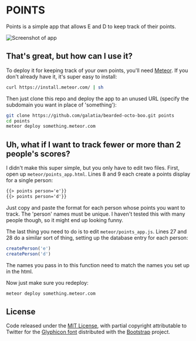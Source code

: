 # POINTS

Points is a simple app that allows E and D to keep track of their points.

![Screenshot of app](http://i.imgur.com/phX1DBV.png)

## That's great, but how can I use it?

To deploy it for keeping track of your own points, you'll need [Meteor](https://www.meteor.com/). If you don't already have it, it's super easy to install:

``` bash
curl https://install.meteor.com/ | sh
```

Then just clone this repo and deploy the app to an unused URL (specify the subdomain you want in place of 'something'):

```bash
git clone https://github.com/galatia/bearded-octo-boo.git points
cd points
meteor deploy something.meteor.com
```

## Uh, what if I want to track fewer or more than 2 people's scores?

I didn't make this super simple, but you only have to edit two files. First, open up ```meteor/points_app.html```. Lines 8 and 9 each create a points display for a single person:

```html
{{> points person='e'}}
{{> points person='d'}}
```

Just copy and paste the format for each person whose points you want to track. The 'person' names must be unique. I haven't tested this with many people though, so it might end up looking funny.

The last thing you need to do is to edit ```meteor/points_app.js```. Lines 27 and 28 do a similar sort of thing, setting up the database entry for each person:

```javascript
createPerson('e')
createPerson('d')
```

The names you pass in to this function need to match the names you set up in the html.

Now just make sure you redeploy:

```bash
meteor deploy something.meteor.com
```

## License
Code released under the [MIT License](https://github.com/galatia/bearded-octo-boo/blob/master/LICENSE.md), with partial copyright attributable to Twitter for the [Glyphicon font](http://glyphicons.com/) distributed with the [Bootstrap](http://getbootstrap.com/) project.
